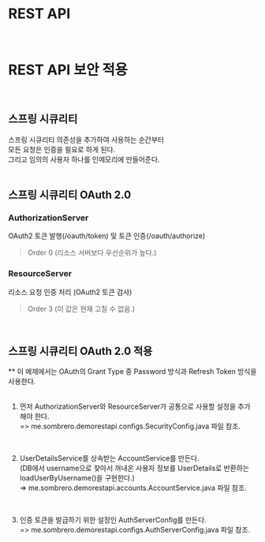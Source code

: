# REST API
<br/>

# REST API 보안 적용
<br/>

## 스프링 시큐리티
스프링 시큐리티 의존성을 추가하여 사용하는 순간부터 <br/>
모든 요청은 인증을 필요로 하게 된다. <br/>
그리고 임의의 사용자 하나를 인메모리에 만들어준다. <br/>
<br/>

## 스프링 시큐리티 OAuth 2.0
### AuthorizationServer
OAuth2 토큰 발행(/oauth/token) 및 토큰 인증(/oauth/authorize)
> Order 0 (리소스 서버보다 우선순위가 높다.)
### ResourceServer
리소스 요청 인증 처리 (OAuth2 토큰 검사)
> Order 3 (이 값은 현재 고칠 수 없음.)

<br/>

## 스프링 시큐리티 OAuth 2.0 적용 
** 이 예제에서는 OAuth의 Grant Type 중 Password 방식과 Refresh Token 방식을 사용한다. <br/>
<br/>

1. 먼저 AuthorizationServer와 ResourceServer가 공통으로 사용할 설정을 추가해야 한다. <br/>
=> me.sombrero.demorestapi.configs.SecurityConfig.java 파일 참조. <br/>
<br/>

2. UserDetailsService를 상속받는 AccountService를 만든다.<br/>
(DB에서 username으로 찾아서 꺼내온 사용자 정보를 UserDetails로 반환하는 loadUserByUsername()을 구현한다.)<br/>
=> me.sombrero.demorestapi.accounts.AccountService.java 파일 참조. <br/>
<br/>

3. 인증 토큰을 발급하기 위한 설정인 AuthServerConfig를 만든다.<br/>
=> me.sombrero.demorestapi.configs.AuthServerConfig.java 파일 참조. <br/>
<br/>

